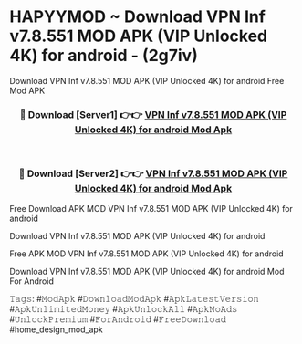 # HAPYYMOD ~ Download VPN Inf v7.8.551 MOD APK (VIP Unlocked 4K) for android - (2g7iv)
Download VPN Inf v7.8.551 MOD APK (VIP Unlocked 4K) for android Free Mod APK

<div align="center">
<h3>🔴 Download [Server1] 👉👉 <a href="https://apk-comot.site?title=VPN_Inf_v7.8.551_MOD_APK_(VIP_Unlocked_4K)_for_android">VPN Inf v7.8.551 MOD APK (VIP Unlocked 4K) for android Mod Apk</a></h3><br>

<h3>🔴 Download [Server2] 👉👉 <a href="https://apk-comot.site?title=VPN_Inf_v7.8.551_MOD_APK_(VIP_Unlocked_4K)_for_android">VPN Inf v7.8.551 MOD APK (VIP Unlocked 4K) for android Mod Apk</a></h3>
</div>


Free Download APK MOD VPN Inf v7.8.551 MOD APK (VIP Unlocked 4K) for android

Download VPN Inf v7.8.551 MOD APK (VIP Unlocked 4K) for android 

Free APK MOD VPN Inf v7.8.551 MOD APK (VIP Unlocked 4K) for android 

Download VPN Inf v7.8.551 MOD APK (VIP Unlocked 4K) for android Mod For Android

𝚃𝚊𝚐𝚜: #𝙼𝚘𝚍𝙰𝚙𝚔 #𝙳𝚘𝚠𝚗𝚕𝚘𝚊𝚍𝙼𝚘𝚍𝙰𝚙𝚔 #𝙰𝚙𝚔𝙻𝚊𝚝𝚎𝚜𝚝𝚅𝚎𝚛𝚜𝚒𝚘𝚗 #𝙰𝚙𝚔𝚄𝚗𝚕𝚒𝚖𝚒𝚝𝚎𝚍𝙼𝚘𝚗𝚎𝚢 #𝙰𝚙𝚔𝚄𝚗𝚕𝚘𝚌𝚔𝙰𝚕𝚕 #𝙰𝚙𝚔𝙽𝚘𝙰𝚍𝚜 #𝚄𝚗𝚕𝚘𝚌𝚔𝙿𝚛𝚎𝚖𝚒𝚞𝚖 #𝙵𝚘𝚛𝙰𝚗𝚍𝚛𝚘𝚒𝚍 #𝙵𝚛𝚎𝚎𝙳𝚘𝚠𝚗𝚕𝚘𝚊𝚍 #home_design_mod_apk